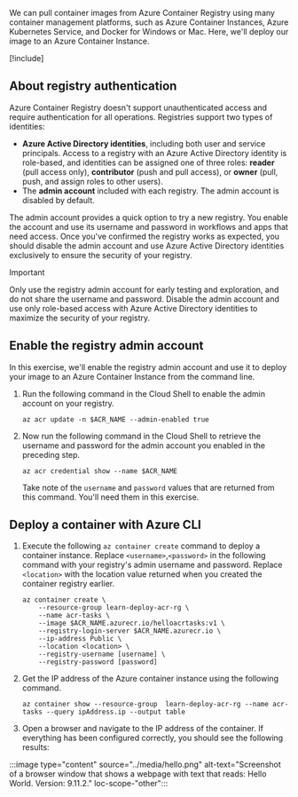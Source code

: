 We can pull container images from Azure Container Registry using many container management platforms, such as Azure Container Instances, Azure Kubernetes Service, and Docker for Windows or Mac. Here, we'll deploy our image to an Azure Container Instance.

[!include[](../../../includes/azure-exercise-subscription-prerequisite.md)]

## About registry authentication

Azure Container Registry doesn't support unauthenticated access and require authentication for all operations. Registries support two types of identities:

- **Azure Active Directory identities**, including both user and service principals. Access to a registry with an Azure Active Directory identity is role-based, and identities can be assigned one of three roles: **reader** (pull access only), **contributor** (push and pull access), or **owner** (pull, push, and assign roles to other users).
- The **admin account** included with each registry. The admin account is disabled by default.

The admin account provides a quick option to try a new registry. You enable the account and use its username and password in workflows and apps that need access. Once you've confirmed the registry works as expected, you should disable the admin account and use Azure Active Directory identities exclusively to ensure the security of your registry.

> [!IMPORTANT]
> Only use the registry admin account for early testing and exploration, and do not share the username and password. Disable the admin account and use only role-based access with Azure Active Directory identities to maximize the security of your registry.

## Enable the registry admin account

In this exercise, we'll enable the registry admin account and use it to deploy your image to an Azure Container Instance from the command line.

1. Run the following command in the Cloud Shell to enable the admin account on your registry.

    ```azurecli
    az acr update -n $ACR_NAME --admin-enabled true
    ```

1. Now run the following command in the Cloud Shell to retrieve the username and password for the admin account you enabled in the preceding step.

    ```azurecli
    az acr credential show --name $ACR_NAME
    ```

    Take note of the `username` and  `password` values that are returned from this command. You'll need them in this exercise.

## Deploy a container with Azure CLI

1. Execute the following `az container create` command to deploy a container instance. Replace `<username>`,`<password>` in the following command with your registry's admin username and password. Replace `<location>` with the location value returned when you created the container registry earlier.

    ```azurecli
    az container create \
        --resource-group learn-deploy-acr-rg \
        --name acr-tasks \
        --image $ACR_NAME.azurecr.io/helloacrtasks:v1 \
        --registry-login-server $ACR_NAME.azurecr.io \
        --ip-address Public \
        --location <location> \
        --registry-username [username] \
        --registry-password [password]
    ```

1. Get the IP address of the Azure container instance using the following command.

    ```azurecli
    az container show --resource-group  learn-deploy-acr-rg --name acr-tasks --query ipAddress.ip --output table
    ```

1. Open a browser and navigate to the IP address of the container. If everything has been configured correctly, you should see the following results:

:::image type="content" source="../media/hello.png" alt-text="Screenshot of a browser window that shows a webpage with text that reads: Hello World. Version: 9.11.2." loc-scope-"other"::: <!-- no-loc -->
